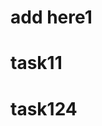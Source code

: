                                                               
# add here1 
 
 
# task11
 
# task124
